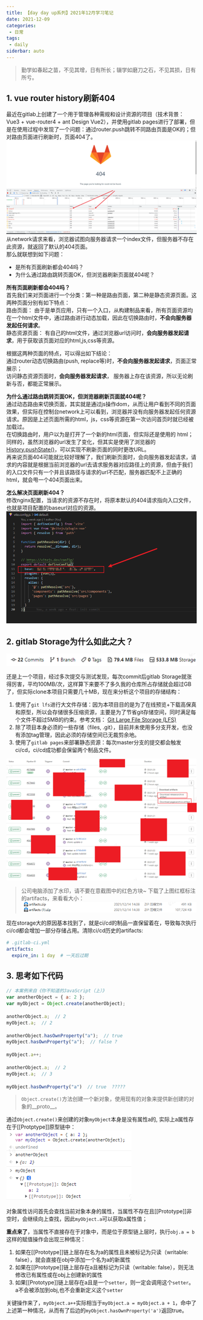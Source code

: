 ```yaml
---
title: 【day day up系列】2021年12月学习笔记
date: 2021-12-09
categories:
 - 日常
tags:
 - daily
siderbar: auto
---
```


> 勤学如春起之苗，不见其增，日有所长；辍学如磨刀之石，不见其损，日有所亏。

## 1. vue router history刷新404
最近在gitlab上创建了一个用于管理各种需规和设计资源的项目（技术背景：Vue3 + vue-router4 + ant Design Vue2），并使用gitlab pages进行了部署，但是在使用过程中发现了一个问题：通过router.push跳转不同路由页面是OK的；但对路由页面进行刷新时，页面404了。  
![](../images/daily-019.png)  
从network请求来看，浏览器试图向服务器请求一个index文件，但服务器不存在此资源，就返回了默认的404页面。  
那么就联想到如下问题：   
- 是所有页面刷新都会404吗？   
- 为什么通过路由跳转页面OK，但浏览器刷新页面就404呢？  

**所有页面刷新都会404吗？**  
首先我们来对页面进行一个分类：第一种是路由页面，第二种是静态资源页面。这两种页面分别有如下特点：  
路由页面： 由于是单页应用，只有一个入口，从构建制品来看，所有页面资源均在一个html文件中，通过路由进行动态加载，因此在切换路由时，**不会向服务器发起任何请求**。  
静态资源页面： 有自己的html文件，通过浏览器url访问时，**会向服务器发起请求**，用于获取该页面对应的html,js,css等资源。  

根据这两种页面的特点，可以得出如下结论：  
通过router动态切换路由(push, replace等)时，**不会向服务器发起请求**，页面正常展示；    
访问静态资源页面时，**会向服务器发起请求**， 服务器上存在该资源，所以无论刷新与否，都能正常展示。

**为什么通过路由跳转页面OK，但浏览器刷新页面就404呢？**  
通过动态路由来切换页面，其实就是通过js操作dom，从而让用户看到不同的页面效果，但实际在控制台network上可以看到，浏览器并没有向服务器发起任何资源请求。原因是上述页面所需的html，js，css等资源在第一次访问首页时就已经被加载过。  
在切换路由时，用户以为是打开了一个新的html页面，但实际还是使用的 html；同样的，虽然浏览器的url发生了变化，但其实是使用了浏览器的[History.pushState()](https://developer.mozilla.org/zh-CN/docs/Web/API/History/pushState)，可以实现不刷新页面的同时更改URL。  
再来说页面404可能就比较好理解了，我们刷新页面时，会向服务器发起请求，请求的内容就是根据当前浏览器的url去请求服务器对应路径上的资源，但由于我们的入口文件只有一个并且该路径与请求的url不匹配，服务器匹配不上正确的html，就会甩一个404页面出来。  

**怎么解决页面刷新404？**  
修改nginx配置，当请求的资源不存在时，将原本默认的404请求指向入口文件，也就是项目配置的baseurl对应的资源。  
![](../images/daily-020.png)

## 2. gitlab Storage为什么如此之大？
![](../images/daily-021.png)  

还是上一个项目，经过多次提交与测试发现，每次commit后gitlab Storage就涨得厉害，平均100MB/次，这样算下来要不了多久我的仓库所占存储就会超过GB了，但实际clone本项目只需要几十MB，现在来分析这个项目的存储结构：  
1. 使用了`git lfs`进行大文件存储：因为本项目目的是为了在线预览+下载高保真和原型，所以会存储很多压缩资源，主要是为了节省git存储空间，同时满足每个文件不超过5MB的约束。参考文档： [Git Large File Storage (LFS) ](https://git-biz.qianxin-inc.cn/help/topics/git/lfs/index)  
2. 除了项目本身必须的一些存储（files, .git），目前并未使用多分支开发，也没有添加tag管理，因此必须的存储空间已无裁剪余地。  
3. 使用了`gitlab pages`来部署静态资源：每次master分支的提交都会触发ci/cd，ci/cd成功都会保留两个制品文件。  

![](../images/daily-022.png)  
> 公司电脑添加了水印，请不要在意截图中的红色方块~
下载了上图红框标注的artifacts，来看看大小：  
![](../images/daily-023.png)

现在storage大的原因基本找到了，就是ci/cd的制品一直保留着在，导致每次执行ci/cd都会增加一部分存储占用。清除ci/cd历史的artifacts:   
```yml
# .gitlab-ci.yml
artifacts:
  expire_in: 1 day  # 一天后过期
```

## 3. 思考如下代码
```js
// 本案例来自《你不知道的JavaScript（上）》
var anotherObject = { a: 2 };
var myObject = Object.create(anotherObject);

anotherObject.a;  // 2
myObject.a;  // 2

anotherObject.hasOwnProperty("a");  // true
myObject.hasOwnProperty("a");  // false ?

myObject.a++;

anotherObject.a;  // 2
myObject.a;  // 3

myObject.hasOwnProperty("a")  // true  ?????
```
> `Object.create()`方法创建一个新对象，使用现有的对象来提供新创建的对象的__proto__。

通过`Object.create()`来创建的对象`myObject`本身是没有属性a的, 实际上a属性存在于[[Protptype]]原型链中：  
![](../images/daily-024.png)  

对象属性访问首先会查找当前对象本身的属性，当属性不存在且[[Prototype]]非空时，会继续向上查找，因此`myObject.a`可以获取a属性值；  

**重点来了**，当属性不直接存在于对象中，而是位于原型链上层时，执行`obj.a = b`这样的赋值操作会出现三种情况：  
1. 如果在[[Prototype]]链上层存在名为a的属性且未被标记为只读（writable: false），就会直接在obj中添加一个名为a的新属性  
2. 如果在[[Prototype]]链上层存在a且被标记为只读（writable: false），则无法修改已有属性或在obj上创建新的属性
3. 如果[[Prototype]]链上层存在a且是一个`setter`，则一定会调用这个`setter`。a不会被添加到obj,也不会重新定义这个`setter`  

关键操作来了，`myObject.a++`实际相当于`myObject.a = myObject.a + 1`，命中了上述第一种情况，从而有了后边的`myObject.hasOwnProperty('a')`返回true。
